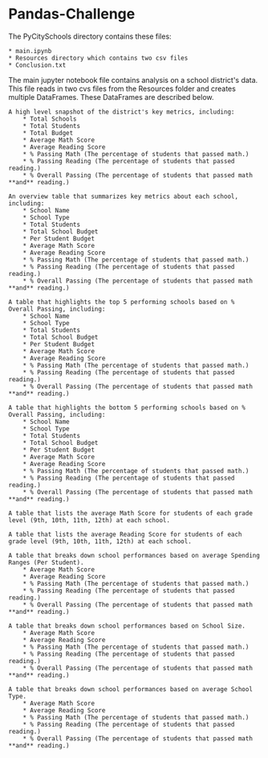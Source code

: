# Pandas-Challenge
The PyCitySchools directory contains these files:

	* main.ipynb	
	* Resources directory which contains two csv files
	* Conclusion.txt

The main jupyter notebook file contains analysis on a school district's data. This file reads in two cvs files from the Resources folder and creates multiple DataFrames.
These DataFrames are described below.

	A high level snapshot of the district's key metrics, including:
 		* Total Schools
 		* Total Students
 		* Total Budget
 		* Average Math Score
 		* Average Reading Score
 		* % Passing Math (The percentage of students that passed math.)
 		* % Passing Reading (The percentage of students that passed reading.)
 		* % Overall Passing (The percentage of students that passed math **and** reading.)
 		
	An overview table that summarizes key metrics about each school, including:
		* School Name
		* School Type
		* Total Students
		* Total School Budget
		* Per Student Budget
		* Average Math Score
		* Average Reading Score
		* % Passing Math (The percentage of students that passed math.)
		* % Passing Reading (The percentage of students that passed reading.)
		* % Overall Passing (The percentage of students that passed math **and** reading.)
		
	A table that highlights the top 5 performing schools based on % Overall Passing, including:
		* School Name
		* School Type
		* Total Students
		* Total School Budget
		* Per Student Budget
		* Average Math Score
		* Average Reading Score
		* % Passing Math (The percentage of students that passed math.)
		* % Passing Reading (The percentage of students that passed reading.)
		* % Overall Passing (The percentage of students that passed math **and** reading.)
		
	A table that highlights the bottom 5 performing schools based on % Overall Passing, including:
		* School Name
		* School Type
		* Total Students
		* Total School Budget
		* Per Student Budget
		* Average Math Score
		* Average Reading Score
		* % Passing Math (The percentage of students that passed math.)
		* % Passing Reading (The percentage of students that passed reading.)
		* % Overall Passing (The percentage of students that passed math **and** reading.)
		
	A table that lists the average Math Score for students of each grade level (9th, 10th, 11th, 12th) at each school.
	
	A table that lists the average Reading Score for students of each grade level (9th, 10th, 11th, 12th) at each school.
	
	A table that breaks down school performances based on average Spending Ranges (Per Student).
		* Average Math Score
		* Average Reading Score
		* % Passing Math (The percentage of students that passed math.)
		* % Passing Reading (The percentage of students that passed reading.)
		* % Overall Passing (The percentage of students that passed math **and** reading.)
		
	A table that breaks down school performances based on School Size.
		* Average Math Score
		* Average Reading Score
		* % Passing Math (The percentage of students that passed math.)
		* % Passing Reading (The percentage of students that passed reading.)
		* % Overall Passing (The percentage of students that passed math **and** reading.)
	
	A table that breaks down school performances based on average School Type.
		* Average Math Score
		* Average Reading Score
		* % Passing Math (The percentage of students that passed math.)
		* % Passing Reading (The percentage of students that passed reading.)
		* % Overall Passing (The percentage of students that passed math **and** reading.)


	
	

	
	



		
	

	


